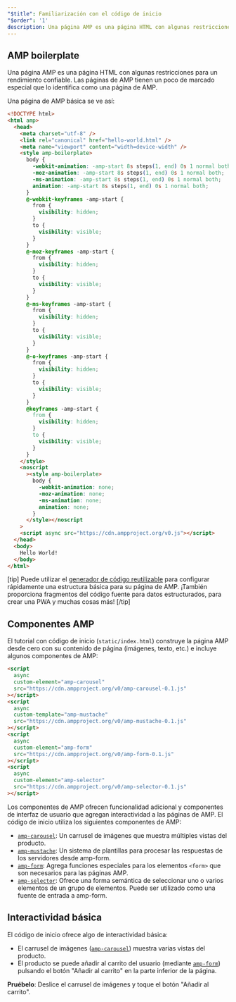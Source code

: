 ```yaml
---
"$title": Familiarización con el código de inicio
"$order": '1'
description: Una página AMP es una página HTML con algunas restricciones para un rendimiento confiable. Las páginas de AMP tienen un poco de marcado especial que lo identifica como una página de AMP.
---
```


## AMP boilerplate

Una página AMP es una página HTML con algunas restricciones para un rendimiento confiable. Las páginas de AMP tienen un poco de marcado especial que lo identifica como una página de AMP.

Una página de AMP básica se ve así:

```html
<!DOCTYPE html>
<html amp>
  <head>
    <meta charset="utf-8" />
    <link rel="canonical" href="hello-world.html" />
    <meta name="viewport" content="width=device-width" />
    <style amp-boilerplate>
      body {
        -webkit-animation: -amp-start 8s steps(1, end) 0s 1 normal both;
        -moz-animation: -amp-start 8s steps(1, end) 0s 1 normal both;
        -ms-animation: -amp-start 8s steps(1, end) 0s 1 normal both;
        animation: -amp-start 8s steps(1, end) 0s 1 normal both;
      }
      @-webkit-keyframes -amp-start {
        from {
          visibility: hidden;
        }
        to {
          visibility: visible;
        }
      }
      @-moz-keyframes -amp-start {
        from {
          visibility: hidden;
        }
        to {
          visibility: visible;
        }
      }
      @-ms-keyframes -amp-start {
        from {
          visibility: hidden;
        }
        to {
          visibility: visible;
        }
      }
      @-o-keyframes -amp-start {
        from {
          visibility: hidden;
        }
        to {
          visibility: visible;
        }
      }
      @keyframes -amp-start {
        from {
          visibility: hidden;
        }
        to {
          visibility: visible;
        }
      }
    </style>
    <noscript
      ><style amp-boilerplate>
        body {
          -webkit-animation: none;
          -moz-animation: none;
          -ms-animation: none;
          animation: none;
        }
      </style></noscript
    >
    <script async src="https://cdn.ampproject.org/v0.js"></script>
  </head>
  <body>
    Hello World!
  </body>
</html>
```

[tip] Puede utilizar el [generador de código reutilizable](https://github.com/googlecodelabs/advanced-interactivity-in-amp/blob/master/static/index.html) para configurar rápidamente una estructura básica para su página de AMP. ¡También proporciona fragmentos del código fuente para datos estructurados, para crear una PWA y muchas cosas más! [/tip]

## Componentes AMP

El tutorial con código de inicio (<a><code>static/index.html</code></a>) construye la página AMP desde cero con su contenido de página (imágenes, texto, etc.) e incluye algunos componentes de AMP:

```html
<script
  async
  custom-element="amp-carousel"
  src="https://cdn.ampproject.org/v0/amp-carousel-0.1.js"
></script>
<script
  async
  custom-template="amp-mustache"
  src="https://cdn.ampproject.org/v0/amp-mustache-0.1.js"
></script>
<script
  async
  custom-element="amp-form"
  src="https://cdn.ampproject.org/v0/amp-form-0.1.js"
></script>
<script
  async
  custom-element="amp-selector"
  src="https://cdn.ampproject.org/v0/amp-selector-0.1.js"
></script>
```

Los componentes de AMP ofrecen funcionalidad adicional y componentes de interfaz de usuario que agregan interactividad a las páginas de AMP. El código de inicio utiliza los siguientes componentes de AMP:

- [`amp-carousel`](../../../../documentation/components/reference/amp-carousel.md): Un carrusel de imágenes que muestra múltiples vistas del producto.
- [`amp-mustache`](../../../../documentation/components/reference/amp-mustache.md): Un sistema de plantillas para procesar las respuestas de los servidores desde amp-form.
- [`amp-form`](../../../../documentation/components/reference/amp-form.md): Agrega funciones especiales para los elementos `<form>` que son necesarios para las páginas AMP.
- [`amp-selector`](../../../../documentation/components/reference/amp-selector.md): Ofrece una forma semántica de seleccionar uno o varios elementos de un grupo de elementos. Puede ser utilizado como una fuente de entrada a amp-form.

## Interactividad básica

El código de inicio ofrece algo de interactividad básica:

- El carrusel de imágenes ([`amp-carousel`](../../../../documentation/components/reference/amp-carousel.md)) muestra varias vistas del producto.
- El producto se puede añadir al carrito del usuario (mediante [`amp-form`](../../../../documentation/components/reference/amp-form.md)) pulsando el botón "Añadir al carrito" en la parte inferior de la página.

**Pruébelo**: Deslice el carrusel de imágenes y toque el botón "Añadir al carrito".
